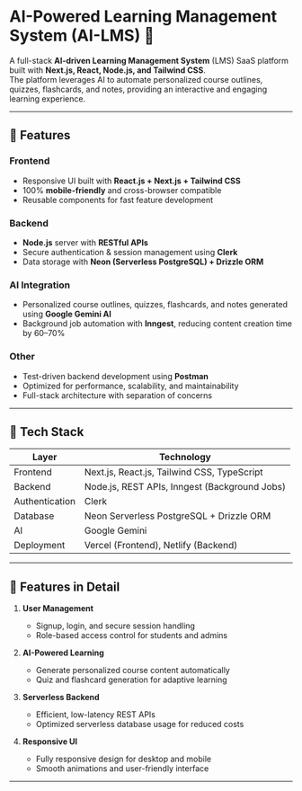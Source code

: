 # AI-Powered Learning Management System (AI-LMS) 🚀

A full-stack **AI-driven Learning Management System** (LMS) SaaS platform built with **Next.js, React, Node.js, and Tailwind CSS**.  
The platform leverages AI to automate personalized course outlines, quizzes, flashcards, and notes, providing an interactive and engaging learning experience.

---

## 🌟 Features

### Frontend
- Responsive UI built with **React.js + Next.js + Tailwind CSS**
- 100% **mobile-friendly** and cross-browser compatible
- Reusable components for fast feature development

### Backend
- **Node.js** server with **RESTful APIs**
- Secure authentication & session management using **Clerk**
- Data storage with **Neon (Serverless PostgreSQL) + Drizzle ORM**

### AI Integration
- Personalized course outlines, quizzes, flashcards, and notes generated using **Google Gemini AI**
- Background job automation with **Inngest**, reducing content creation time by 60–70%

### Other
- Test-driven backend development using **Postman**
- Optimized for performance, scalability, and maintainability
- Full-stack architecture with separation of concerns

---

## 📂 Tech Stack

| Layer | Technology |
|-------|------------|
| Frontend | Next.js, React.js, Tailwind CSS, TypeScript |
| Backend | Node.js, REST APIs, Inngest (Background Jobs) |
| Authentication | Clerk |
| Database | Neon Serverless PostgreSQL + Drizzle ORM |
| AI | Google Gemini |
| Deployment | Vercel (Frontend), Netlify (Backend) |

---

## 🔧 Features in Detail

1. **User Management**
   - Signup, login, and secure session handling
   - Role-based access control for students and admins

2. **AI-Powered Learning**
   - Generate personalized course content automatically
   - Quiz and flashcard generation for adaptive learning

3. **Serverless Backend**
   - Efficient, low-latency REST APIs
   - Optimized serverless database usage for reduced costs

4. **Responsive UI**
   - Fully responsive design for desktop and mobile
   - Smooth animations and user-friendly interface

---
